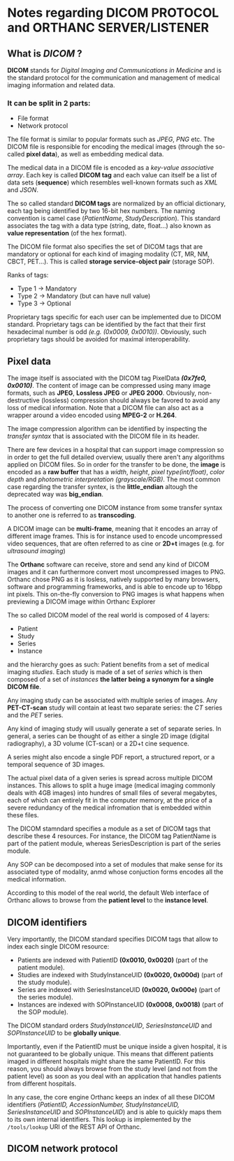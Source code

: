 # Notes regarding **DICOM PROTOCOL** and **ORTHANC SERVER/LISTENER**

## What is *DICOM* ?
 
**DICOM** stands for *Digital Imaging and Communications in Medicine* and is the standard protocol for the communication and management of medical imaging information and related data. 

### It can be split in 2 parts:
-  File format
-  Network protocol

The file format is similar to popular formats such as *JPEG*, *PNG* etc. The DICOM file is responsible for encoding the medical images (through the so-called **pixel data**), as well as embedding medical data. 

The medical data in a DICOM file is encoded as a *key-value associative array*. Each key is called **DICOM tag** and each value can itself be a list of data sets (**sequence**) which resembles well-known formats such as *XML* and *JSON*.

The so called standard **DICOM tags** are normalized by an official dictionary, each tag being identified by two 16-bit hex numbers. The naming convention is camel case (*PatientName*, *StudyDescription*). This standard associates the tag with a data type (string, date, float...) also known as **value representation** (of the hex format).

The DICOM file format also specifies the set of DICOM tags that are mandatory or optional for each kind of imaging modality (CT, MR, NM, CBCT, PET...). This is called **storage service-object pair** (storage SOP).

Ranks of tags:
- Type 1 -> Mandatory
- Type 2 -> Mandatory (but can have null value)
- Type 3 -> Optional

Proprietary tags specific for each user can be implemented due to DICOM standard. Proprietary tags can be identified by the fact that their first hexadecimal number is odd *(e.g. (0x0009, 0x0010))*. Obviously, such proprietary tags should be avoided for maximal interoperability.

## Pixel data

The image itself is associated with the DICOM tag PixelData **_(0x7fe0, 0x0010)_**. The content of image can be compressed using many image formats, such as **JPEG**, **Lossless JPEG** or **JPEG 2000**. Obviously, non-destructive (lossless) compression should always be favored to avoid any loss of medical information. Note that a DICOM file can also act as a wrapper around a video encoded using **MPEG-2** or **H.264**.

The image compression algorithm can be identified by inspecting the *transfer syntax* that is associated with the DICOM file in its header.

There are few devices in a hospital that can support image compression so in order to get the full detailed overview, usually there aren't any algorithms applied on DICOM files. So in order for the transfer to be done, the **image** is encoded as a **raw buffer** that has a *width*, *height*, *pixel type(int/float)*, *color depth* and *photometric interpretation (grayscale/RGB)*. The most common case regarding the transfer syntex, is the **little_endian** altough the deprecated way was **big_endian**.

The process of converting one DICOM instance from some transfer syntax to another one is referred to as **transcoding**.

A DICOM image can be **multi-frame**, meaning that it encodes an array of different image frames. This is for instance used to encode uncompressed video sequences, that are often referred to as cine or **2D+t** images (e.g. for *ultrasound imaging*)

The **Orthanc** software can receive, store and send any kind of DICOM images and it can furthermore convert most uncompressed images to PNG. Orthanc chose PNG as it is losless, natively supported by many browsers, software and programming frameworks, and is able to encode up to 16bpp int pixels. This on-the-fly conversion to PNG images is what happens when previewing a DICOM image within Orthanc Explorer

The so called DICOM model of the real world is composed of 4 layers:
- Patient
- Study
- Series
- Instance

and the hierarchy goes as such: Patient benefits from a set of medical imaging *studies*. Each study is made of a set of *series* which is then composed of a set of *instances* **the latter being a synonym for a single DICOM file**.

Any imaging study can be associated with multiple series of images. Any **PET-CT-scan** study will contain at least two separate series: the *CT* series and the *PET* series. 

Any kind of imaging study will usually generate a set of separate series. In general, a series can be thought of as either a single 2D image (digital radiography), a 3D volume (CT-scan) or a 2D+t cine sequence. 

A series might also encode a single PDF report, a structured report, or a temporal sequence of 3D images. 

The actual pixel data of a given series is spread across multiple DICOM instances. This allows to split a huge image (medical imaging commonly deals with 4GB images) into hundres of small files of several megabytes, each of which can entirely fit in the computer memory, at the price of a severe redundancy of the medical infromation that is embedded within these files.

The DICOM stamndard specifies a module as a set of DICOM tags that describe these 4 resources. For instance, the DICOM tag PatientName is part of the patient module, whereas SeriesDescription is part of the series module. 

Any SOP can be decomposed into a set of modules that make sense for its associated type of modality, anmd whose conjuction forms encodes all the medical information.

According to this model of the real world, the default Web interface of Orthanc allows to browse from the **patient level** to the **instance level**.

## DICOM identifiers

Very importantly, the DICOM standard specifies DICOM tags that allow to index each single DICOM resource:

- Patients are indexed with PatientID **(0x0010, 0x0020)** (part of the patient module).
- Studies are indexed with StudyInstanceUID **(0x0020, 0x000d)** (part of the study module).
- Series are indexed with SeriesInstanceUID **(0x0020, 0x000e)** (part of the series module).
- Instances are indexed with SOPInstanceUID **(0x0008, 0x0018)** (part of the SOP module).

The DICOM standard orders *StudyInstanceUID*, *SeriesInstanceUID* and *SOPInstanceUID* to be **globally unique**.

Importantly, even if the PatientID must be unique inside a given hospital, it is not guaranteed to be globally unique. This means that different patients imaged in different hospitals might share the same PatientID. For this reason, you should always browse from the study level (and not from the patient level) as soon as you deal with an application that handles patients from different hospitals.

In any case, the core engine Orthanc keeps an index of all these DICOM identifiers (*PatientID, AccessionNumber, StudyInstanceUID, SeriesInstanceUID* and *SOPInstanceUID*) and is able to quickly maps them to its own internal identifiers. This lookup is implemented by the ```/tools/lookup``` URI of the REST API of Orthanc.

## DICOM network protocol

